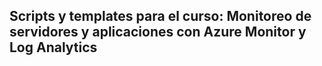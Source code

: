 ## Scripts y templates para el curso: Monitoreo de servidores y aplicaciones con Azure Monitor y Log Analytics
